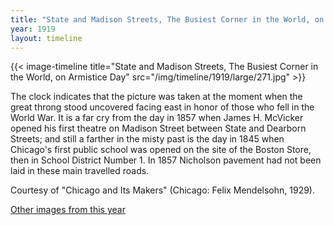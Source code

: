 ```yaml
---
title: "State and Madison Streets, The Busiest Corner in the World, on Armistice Day"
year: 1919
layout: timeline
---
```


{{< image-timeline title="State and Madison Streets, The Busiest Corner in the World, on Armistice Day" src="/img/timeline/1919/large/271.jpg" >}}


The clock indicates that the picture was taken at the moment when the great throng stood uncovered facing east in honor of those who fell in the World War. It is a far cry from the day in 1857 when James H. McVicker opened his first theatre on Madison Street between State and Dearborn Streets; and still a farther in the misty past is the day in 1845 when Chicago's first public school was opened on the site of the Boston Store, then in School District Number 1. In 1857 Nicholson pavement had not been laid in these main travelled roads. 

Courtesy of "Chicago and Its Makers" (Chicago: Felix Mendelsohn, 1929).

[Other images from this year](/historical/timeline/1919)